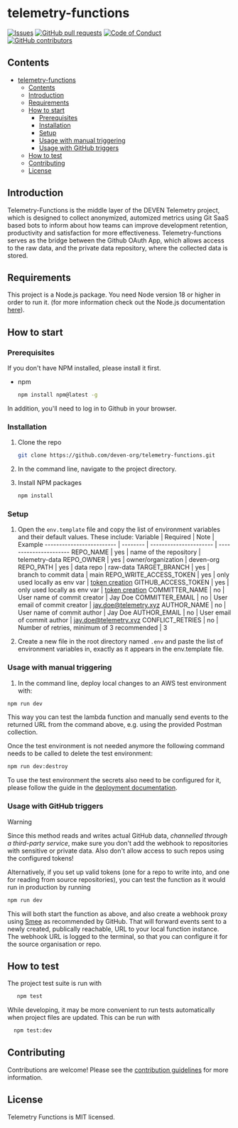 # telemetry-functions

[![Issues](https://img.shields.io/github/issues-raw/deven-org/telemetry-functions.svg?maxAge=25000)](https://github.com/deven-org/telemetry-functions/issues)
[![GitHub pull requests](https://img.shields.io/github/issues-pr/deven-org/telemetry-functions.svg?style=flat)](https://github.com/deven-org/telemetry-functions/pulls)
[![Code of Conduct](https://img.shields.io/badge/code%20of-conduct-ff69b4.svg?style=flat)](https://github.com/deven-org/telemetry-functions/blob/main/doc/CODEOFCONDUCT.md)  
[![GitHub contributors](https://img.shields.io/github/contributors/deven-org/telemetry-functions.svg?style=flat)](https://github.com/deven-org/telemetry-functions/)

## Contents

- [telemetry-functions](#telemetry-functions)
  - [Contents](#contents)
  - [Introduction](#introduction)
  - [Requirements](#requirements)
  - [How to start](#how-to-start)
    - [Prerequisites](#prerequisites)
    - [Installation](#installation)
    - [Setup](#setup)
    - [Usage with manual triggering](#usage-with-manual-triggering)
    - [Usage with GitHub triggers](#usage-with-github-triggers)
  - [How to test](#how-to-test)
  - [Contributing](#contributing)
  - [License](#license)

## Introduction

Telemetry-Functions is the middle layer of the DEVEN Telemetry project, which is designed to collect anonymized, automized metrics using Git SaaS based bots to inform about how teams can improve development retention, productivity and satisfaction for more effectiveness. Telemetry-functions serves as the bridge between the Github OAuth App, which allows access to the raw data, and the private data repository, where the collected data is stored.

## Requirements

This project is a Node.js package. You need Node version 18 or higher in order to run it. (for more information check out the Node.js documentation [here](https://nodejs.org/en/docs/)).

## How to start

### Prerequisites

If you don't have NPM installed, please install it first.

- npm

  ```sh
  npm install npm@latest -g
  ```

In addition, you'll need to log in to Github in your browser.

### Installation

1. Clone the repo

   ```sh
   git clone https://github.com/deven-org/telemetry-functions.git
   ```

2. In the command line, navigate to the project directory.
3. Install NPM packages

   ```sh
   npm install
   ```

### Setup

1. Open the `env.template` file and copy the list of environment variables and their default values. These include:
Variable                  | Required | Note                   | Example
------------------------- | -------- | ---------------------- | ----------------------
REPO_NAME                 | yes      | name of the repository | telemetry-data
REPO_OWNER                | yes      | owner/organization     | deven-org
REPO_PATH                 | yes      | data repo              | raw-data
TARGET_BRANCH             | yes      | branch to commit data  | main
REPO_WRITE_ACCESS_TOKEN   | yes      | only used locally as env var | [token creation](./docs/ARCHITECTURE.md#repo_write_access_token)
GITHUB_ACCESS_TOKEN       | yes      | only used locally as env var | [token creation](./docs/ARCHITECTURE.md#github_access_token)
COMMITTER_NAME            | no       | User name of commit creator | Jay Doe
COMMITTER_EMAIL           | no       | User email of commit creator | jay.doe@telemetry.xyz
AUTHOR_NAME               | no       | User name of commit author | Jay Doe
AUTHOR_EMAIL              | no       | User email of commit author | jay.doe@telemetry.xyz
CONFLICT_RETRIES          | no       | Number of retries, minimum of 3 recommended | 3

2. Create a new file in the root directory named `.env` and paste the list of environment variables in, exactly as it appears in the env.template file.

### Usage with manual triggering

1. In the command line, deploy local changes to an AWS test environment with:

```sh
npm run dev
```

This way you can test the lambda function and manually send events to the returned URL from the command above, e.g. using the provided
Postman collection.

Once the test environment is not needed anymore the following command needs to be called to delete the test environment:

```sh
npm run dev:destroy
```

To use the test environment the secrets also need to be configured for it, please follow the guide in the [deployment documentation](./docs/DEPLOYMENT.md#secrets).

### Usage with GitHub triggers

> [!WARNING]
> Since this method reads and writes actual GitHub data, _channelled through a
> third-party service_, make sure you don't add the webhook to repositories with
> sensitive or private data. Also don't allow access to such repos using the
> configured tokens!

Alternatively, if you set up valid tokens (one for a repo to write into, and one
for reading from source repositories), you can test the function as it would run
in production by running

```sh
npm run dev
```

This will both start the function as above, and also create a webhook proxy
using [Smee](https://smee.io) as recommended by GitHub.
That will forward events sent to a newly created, publically reachable, URL to
your local function instance.
The webhook URL is logged to the terminal, so that you can configure it for the
source organisation or repo.

## How to test

The project test suite is run with

```sh
   npm test
```

While developing, it may be more convenient to run tests automatically when project files are updated. This can be run with

```sh
  npm test:dev
```

## Contributing

Contributions are welcome! Please see the [contribution guidelines](./doc/CONTRIBUTE.md) for more information.

## License

Telemetry Functions is MIT licensed.
